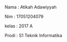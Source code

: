 Nama     : Atikah Adawiyyah <br>

Nim      : 17051204079 <br>

kelas    : 2017 A <br>

Prodi    : S1 Teknik Informatika <br>
